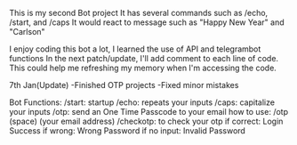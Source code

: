 This is my second Bot project
It has several commands such as /echo, /start, and /caps
It would react to message such as "Happy New Year" and "Carlson"

I enjoy coding this bot a lot, I learned the use of API and telegrambot functions
In the next patch/update, I'll add comment to each line of code.
This could help me refreshing my memory when I'm accessing the code.

7th Jan(Update)
  -Finished OTP projects
  -Fixed minor mistakes

Bot Functions:
  /start: startup
  /echo: repeats your inputs
  /caps: capitalize your inputs
  /otp: send an One Time Passcode to your email
      how to use: /otp (space) (your email address)
  /checkotp: to check your otp
      if correct: Login Success
      if wrong: Wrong Password
      if no input: Invalid Password
